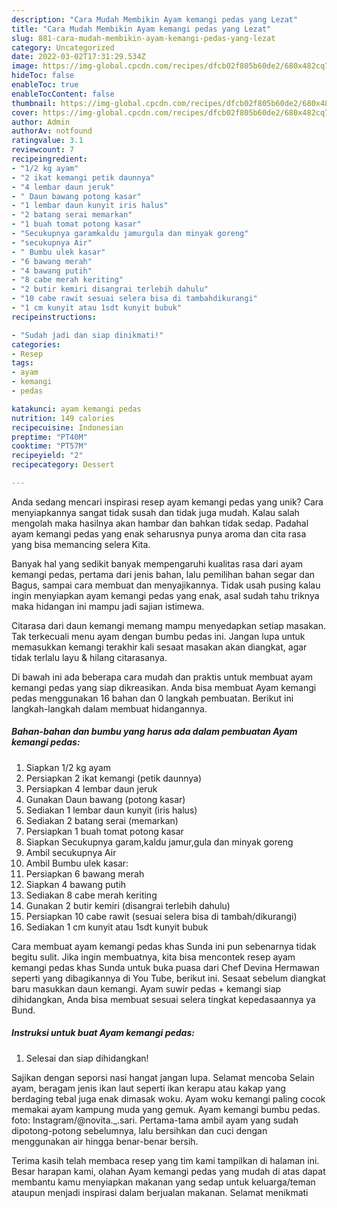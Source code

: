 ```yaml
---
description: "Cara Mudah Membikin Ayam kemangi pedas yang Lezat"
title: "Cara Mudah Membikin Ayam kemangi pedas yang Lezat"
slug: 881-cara-mudah-membikin-ayam-kemangi-pedas-yang-lezat
category: Uncategorized
date: 2022-03-02T17:31:29.534Z
image: https://img-global.cpcdn.com/recipes/dfcb02f805b60de2/680x482cq70/ayam-kemangi-pedas-foto-resep-utama.jpg
hideToc: false
enableToc: true
enableTocContent: false
thumbnail: https://img-global.cpcdn.com/recipes/dfcb02f805b60de2/680x482cq70/ayam-kemangi-pedas-foto-resep-utama.jpg
cover: https://img-global.cpcdn.com/recipes/dfcb02f805b60de2/680x482cq70/ayam-kemangi-pedas-foto-resep-utama.jpg
author: Admin
authorAv: notfound
ratingvalue: 3.1
reviewcount: 7
recipeingredient:
- "1/2 kg ayam"
- "2 ikat kemangi petik daunnya"
- "4 lembar daun jeruk"
- " Daun bawang potong kasar"
- "1 lembar daun kunyit iris halus"
- "2 batang serai memarkan"
- "1 buah tomat potong kasar"
- "Secukupnya garamkaldu jamurgula dan minyak goreng"
- "secukupnya Air"
- " Bumbu ulek kasar"
- "6 bawang merah"
- "4 bawang putih"
- "8 cabe merah keriting"
- "2 butir kemiri disangrai terlebih dahulu"
- "10 cabe rawit sesuai selera bisa di tambahdikurangi"
- "1 cm kunyit atau 1sdt kunyit bubuk"
recipeinstructions:

- "Sudah jadi dan siap dinikmati!"
categories:
- Resep
tags:
- ayam
- kemangi
- pedas

katakunci: ayam kemangi pedas 
nutrition: 149 calories
recipecuisine: Indonesian
preptime: "PT40M"
cooktime: "PT57M"
recipeyield: "2"
recipecategory: Dessert

---
```





Anda sedang mencari inspirasi resep ayam kemangi pedas yang unik? Cara menyiapkannya sangat tidak susah dan tidak juga mudah. Kalau salah mengolah maka hasilnya akan hambar dan bahkan tidak sedap. Padahal ayam kemangi pedas yang enak seharusnya punya aroma dan cita rasa yang bisa memancing selera Kita.





Banyak hal yang sedikit banyak mempengaruhi kualitas rasa dari ayam kemangi pedas, pertama dari jenis bahan, lalu pemilihan bahan segar dan Bagus, sampai cara membuat dan menyajikannya. Tidak usah pusing kalau ingin menyiapkan ayam kemangi pedas yang enak,      asal sudah tahu triknya maka hidangan ini mampu jadi sajian istimewa.














Citarasa dari daun kemangi memang mampu menyedapkan setiap masakan. Tak terkecuali menu ayam dengan bumbu pedas ini. Jangan lupa untuk memasukkan kemangi terakhir kali sesaat masakan akan diangkat, agar tidak terlalu layu &amp; hilang citarasanya.






Di bawah ini ada beberapa cara mudah dan praktis untuk membuat ayam kemangi pedas yang siap dikreasikan. Anda bisa membuat Ayam kemangi pedas menggunakan 16 bahan dan 0 langkah pembuatan. Berikut ini langkah-langkah dalam membuat hidangannya.

<!--inarticleads1-->

##### Bahan-bahan dan bumbu yang harus ada dalam pembuatan Ayam kemangi pedas:

1. Siapkan 1/2 kg ayam
1. Persiapkan 2 ikat kemangi (petik daunnya)
1. Persiapkan 4 lembar daun jeruk
1. Gunakan  Daun bawang (potong kasar)
1. Sediakan 1 lembar daun kunyit (iris halus)
1. Sediakan 2 batang serai (memarkan)
1. Persiapkan 1 buah tomat potong kasar
1. Siapkan Secukupnya garam,kaldu jamur,gula dan minyak goreng
1. Ambil secukupnya Air
1. Ambil  Bumbu ulek kasar:
1. Persiapkan 6 bawang merah
1. Siapkan 4 bawang putih
1. Sediakan 8 cabe merah keriting
1. Gunakan 2 butir kemiri (disangrai terlebih dahulu)
1. Persiapkan 10 cabe rawit (sesuai selera bisa di tambah/dikurangi)
1. Sediakan 1 cm kunyit atau 1sdt kunyit bubuk


Cara membuat ayam kemangi pedas khas Sunda ini pun sebenarnya tidak begitu sulit. Jika ingin membuatnya, kita bisa mencontek resep ayam kemangi pedas khas Sunda untuk buka puasa dari Chef Devina Hermawan seperti yang dibagikannya di You Tube, berikut ini. Sesaat sebelum diangkat baru masukkan daun kemangi. Ayam suwir pedas + kemangi siap dihidangkan, Anda bisa membuat sesuai selera tingkat kepedasaannya ya Bund. 

<!--inarticleads2-->

##### Instruksi untuk buat Ayam kemangi pedas:


1. Selesai dan siap dihidangkan!

Sajikan dengan seporsi nasi hangat jangan lupa. Selamat mencoba Selain ayam, beragam jenis ikan laut seperti ikan kerapu atau kakap yang berdaging tebal juga enak dimasak woku. Ayam woku kemangi paling cocok memakai ayam kampung muda yang gemuk. Ayam kemangi bumbu pedas. foto: Instagram/@novita._.sari. Pertama-tama ambil ayam yang sudah dipotong-potong sebelumnya, lalu bersihkan dan cuci dengan menggunakan air hingga benar-benar bersih. 

Terima kasih telah membaca resep yang tim kami tampilkan di halaman ini. Besar harapan kami, olahan Ayam kemangi pedas yang mudah di atas dapat membantu kamu menyiapkan makanan yang sedap untuk keluarga/teman ataupun menjadi inspirasi dalam berjualan makanan. Selamat menikmati
